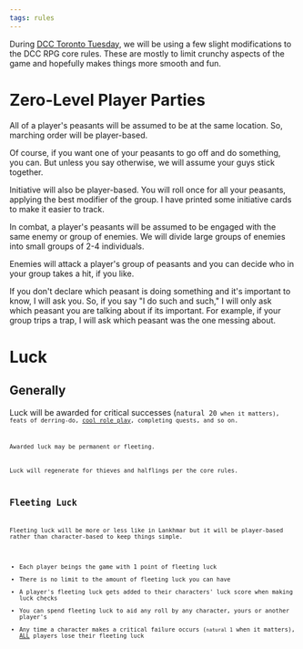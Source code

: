 ```yaml
---
tags: rules
---
```

During <a href="{{ site.baseurl }}/2020/02/11/DCC-toronto-tuesday.html">DCC Toronto Tuesday</a>, we will be using a few slight modifications to the DCC RPG core rules. These are mostly to limit crunchy aspects of the game and hopefully makes things more smooth and fun.
<h1>Zero-Level Player Parties</h1>
<p>All of a player's peasants will be assumed to be at the same location. So, marching order will be player-based.</p>
<p>Of course, if you want one of your peasants to go off and do something, you can. But unless you say otherwise, we will assume your guys stick together.</p>
<p>Initiative will also be player-based. You will roll once for all your peasants, applying the best modifier of the group. I have printed some initiative cards to make it easier to track.</p>
<p>In combat, a player's peasants will be assumed to be engaged with the same enemy or group of enemies. We will divide large groups of enemies into small groups of 2-4 individuals.</p>
<p>Enemies will attack a player's group of peasants and you can decide who in your group takes a hit, if you like.</p>
<p>If you don't declare which peasant is doing something and it's important to know, I will ask you. So, if you say "I do such and such," I will only ask which peasant you are talking about if its important. For example, if your group trips a trap, I will ask which peasant was the one messing about.</p>
<h1>Luck</h1>
<h2>Generally</h2>
<p>Luck will be awarded for critical successes (<code class="language-plaintext highlighter-rouge">natural 20<code> when it matters), feats of derring-do, <u>cool role play</u>, completing quests, and so on.</p>
<p>Awarded luck may be permanent or fleeting.</p>
<p>Luck will regenerate for thieves and halflings per the core rules.</p>
<h2>Fleeting Luck</h2>
<p>Fleeting luck will be more or less like in Lankhmar but it will be player-based rather than character-based to keep things simple.</p>
<ul>
<li>Each player beings the game with 1 point of fleeting luck</li>
<li>There is no limit to the amount of fleeting luck you can have</li>
<li>A player's fleeting luck gets added to their characters' luck score when making luck checks</li>
<li>You can spend fleeting luck to aid any roll by any character, yours or another player's</li>
<li>Any time a character makes a critical failure occurs (<code class="language-plaintext highlighter-rouge">natural 1</code> when it matters), <u>ALL</u> players lose their fleeting luck</li>
</ul>




